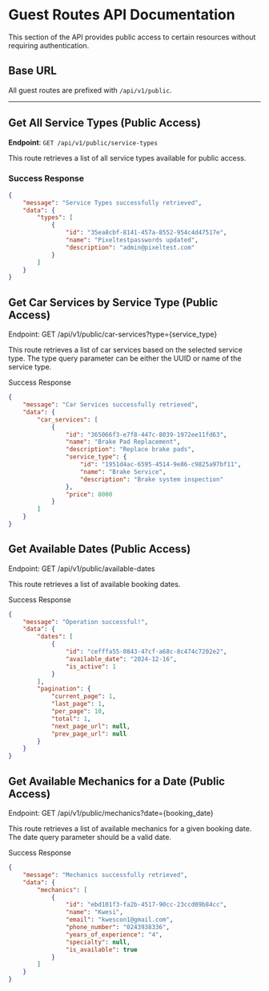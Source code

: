 # Guest Routes API Documentation

This section of the API provides public access to certain resources without requiring authentication.

## Base URL

All guest routes are prefixed with `/api/v1/public`.

---

## Get All Service Types (Public Access)

**Endpoint**: `GET /api/v1/public/service-types`

This route retrieves a list of all service types available for public access.

### Success Response

```json
{
    "message": "Service Types successfully retrieved",
    "data": {
        "types": [
            {
                "id": "35ea8cbf-8141-457a-8552-954c4d47517e",
                "name": "Pixeltestpasswords updated",
                "description": "admin@pixeltest.com"
            }
        ]
    }
}
```

## Get Car Services by Service Type (Public Access)

Endpoint: GET /api/v1/public/car-services?type={service_type}

This route retrieves a list of car services based on the selected service type. The type query parameter can be either the UUID or name of the service type.

Success Response

```json
{
    "message": "Car Services successfully retrieved",
    "data": {
        "car_services": [
            {
                "id": "365066f3-e7f8-447c-8039-1972ee11fd63",
                "name": "Brake Pad Replacement",
                "description": "Replace brake pads",
                "service_type": {
                    "id": "1951d4ac-6595-4514-9e86-c9825a97bf11",
                    "name": "Brake Service",
                    "description": "Brake system inspection"
                },
                "price": 8000
            }
        ]
    }
}
```

## Get Available Dates (Public Access)

Endpoint: GET /api/v1/public/available-dates

This route retrieves a list of available booking dates.

Success Response

```json
{
    "message": "Operation successful!",
    "data": {
        "dates": [
            {
                "id": "cefffa55-0843-47cf-a68c-8c474c7202e2",
                "available_date": "2024-12-16",
                "is_active": 1
            }
        ],
        "pagination": {
            "current_page": 1,
            "last_page": 1,
            "per_page": 10,
            "total": 1,
            "next_page_url": null,
            "prev_page_url": null
        }
    }
}
```

## Get Available Mechanics for a Date (Public Access)

Endpoint: GET /api/v1/public/mechanics?date={booking_date}

This route retrieves a list of available mechanics for a given booking date. The date query parameter should be a valid date.

Success Response

```json
{
    "message": "Mechanics successfully retrieved",
    "data": {
        "mechanics": [
            {
                "id": "ebd101f3-fa2b-4517-90cc-23ccd09b84cc",
                "name": "Kwesi",
                "email": "kwescon1@gmail.com",
                "phone_number": "0243938336",
                "years_of_experience": "4",
                "specialty": null,
                "is_available": true
            }
        ]
    }
}
```
